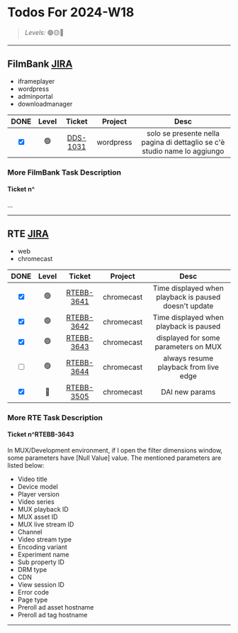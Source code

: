 # Todos For 2024-W18

> _Levels:_ 🟢🟡🔴

---

## FilmBank [JIRA](https://fincons.atlassian.net/jira/software/projects/DDS/boards/9/timeline)

- iframeplayer
- wordpress
- adminportal
- downloadmanager

|                    DONE                     | Level |                          Ticket                           |  Project  |                                   Desc                                    |
| :-----------------------------------------: | :---: | :-------------------------------------------------------: | :-------: | :-----------------------------------------------------------------------: |
| <input type="checkbox" checked id="b5a2b9"> |  🟢   | [DDS-1031](https://fincons.atlassian.net/browse/DDS-1031) | wordpress | solo se presente nella pagina di dettaglio se c'è studio name lo aggiungo |

### More FilmBank Task Description

#### Ticket n^

...

---

## RTE [JIRA](https://ott-jira.finconsgroup.com/secure/RapidBoard.jspa?rapidView=1&projectKey=RTEBB&view=planning.nodetail&quickFilter=1)

- web
- chromecast

|                     DONE                      | Level |                              Ticket                               |  Project   |                         Desc                          |
| :-------------------------------------------: | :---: | :---------------------------------------------------------------: | :--------: | :---------------------------------------------------: |
|  <input type="checkbox" checked id="03dafa">  |  🟢   | [RTEBB-3641](https://ott-jira.finconsgroup.com/browse/RTEBB-3641) | chromecast | Time displayed when playback is paused doesn't update |
|  <input type="checkbox" checked id="64f445">  |  🟢   | [RTEBB-3642](https://ott-jira.finconsgroup.com/browse/RTEBB-3642) | chromecast |        Time displayed when playback is paused         |
|  <input type="checkbox" checked id="2fa507">  |  🟢   | [RTEBB-3643](https://ott-jira.finconsgroup.com/browse/RTEBB-3643) | chromecast |         displayed for some parameters on MUX          |
| <input type="checkbox" unchecked id="472907"> |  🟢   | [RTEBB-3644](https://ott-jira.finconsgroup.com/browse/RTEBB-3644) | chromecast |         always resume playback from live edge         |
|  <input type="checkbox" checked id="4fc53f">  |  🔴   | [RTEBB-3505](https://ott-jira.finconsgroup.com/browse/RTEBB-3505) | chromecast |                    DAI new params                     |

### More RTE Task Description

#### Ticket n^RTEBB-3643

In MUX/Development environment, if I open the filter dimensions window, some parameters have [Null Value] value. The mentioned parameters are listed below:

- Video title
- Device model
- Player version
- Video series
- MUX playback ID
- MUX asset ID
- MUX live stream ID
- Channel
- Video stream type
- Encoding variant
- Experiment name
- Sub property ID
- DRM type
- CDN
- View session ID
- Error code
- Page type
- Preroll ad asset hostname
- Preroll ad tag hostname

---

